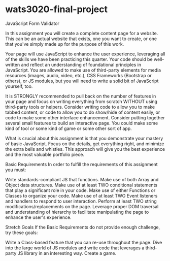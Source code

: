 # wats3020-final-project
JavaScript Form Validator

In this assignment you will create a complete content page for a website. This can be an actual website that exists, one you want to create, or one that you've simply made up for the purpose of this work. 

Your page will use JavaScript to enhance the user experience, leveraging all of the skills we have been practicing this quarter. Your code should be well-written and reflect an understanding of foundational principles in JavaScript. You are allowed to make use of third-party elements for media resources (images, audio, video, etc.), CSS Frameworks (Bootstrap or others), or JS modules, but you will need to write a solid bit of JavaScript yourself, too.

It is STRONGLY recommended to pull back on the number of features in your page and focus on writing everything from scratch WITHOUT using third-party tools or helpers. Consider writing code to allow you to make tabbed content, or code to allow you to do show/hide of content easily, or code to make some other interface enhancement. Consider putting together several small features to build an interactive page. You could make some kind of tool or some kind of game or some other sort of app.

What is crucial about this assignment is that you demonstrate your mastery of basic JavaScript. Focus on the details, get everything right, and minimize the extra bells and whistles. This approach will give you the best experience and the most valuable portfolio piece.

Basic Requirements
In order to fulfill the requirements of this assignment you must:

Write standards-compliant JS that functions.
Make use of both Array and Object data structures.
Make use of at least TWO conditional statements that play a significant role in your code.
Make use of either Functions or Classes to organize your code.
Make use of at least TWO Event listeners and handlers to respond to user interaction.
Perform at least TWO string modifications/replacements on the page.
Leverage proper DOM traversal and understanding of hierarchy to facilitate manipulating the page to enhance the user's experience.
 

Stretch Goals
If the Basic Requirements do not provide enough challenge, try these goals:

Write a Class-based feature that you can re-use throughout the page.
Dive into the large world of JS modules and write code that leverages a third-party JS library in an interesting way.
Create a game.